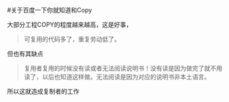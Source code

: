
#关于百度一下你就知道和Copy



大部分工程COPY的程度越来越高，这是好事，
>可复用的代码多了，重复劳动低了。

但也有其缺点
>复用者复用的时候没有读或者无法阅读说明书！没有读是因为做完了就不用读了，以后也知道这样做。无法阅读是因为对应的说明书非本土语言。

所以这就造成复制者的工作



